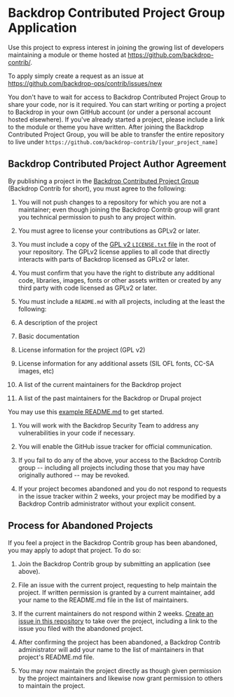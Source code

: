 Backdrop Contributed Project Group Application
==============================================

Use this project to express interest in joining the growing list of developers maintaining a module or theme hosted at https://github.com/backdrop-contrib/.

To apply simply create a request as an issue at https://github.com/backdrop-ops/contrib/issues/new

You don't have to wait for access to Backdrop Contributed Project Group to share your code, nor is it required.  You can start writing or porting a project to Backdrop in your own GitHub account (or under a personal account hosted elsewhere). If you've already started a project, please include a link to the module or theme you have written. After joining the Backdrop Contributed Project Group, you will be able to transfer the entire repository to live under `https://github.com/backdrop-contrib/[your_project_name]`

Backdrop Contributed Project Author Agreement
---------------------------------------------

By publishing a project in the [Backdrop Contributed Project Group](https://github.com/backdrop-contrib) (Backdrop Contrib for short), you must agree to the following:

1. You will not push changes to a repository for which you are not a maintainer; even though joining the Backdrop Contrib group will grant you technical permission to push to any project within.

1. You must agree to license your contributions as GPLv2 or later.

1. You must include a copy of the [GPL v2 `LICENSE.txt` file](https://github.com/backdrop-ops/contrib/blob/master/examples/LICENSE.txt) in the root of your repository.  The GPLv2 license applies to all code that directly interacts with parts of Backdrop licensed as GPLv2 or later.   

1. You must confirm that you have the right to distribute any additional code, libraries, images, fonts or other assets written or created by any third party with code licensed as GPLv2 or later. 

1. You must include a `README.md` with all projects, including at the least the following:
  1. A description of the project
  1. Basic documentation
  1. License information for the project (GPL v2)
  1. License information for any additional assets (SIL OFL fonts, CC-SA images, etc) 
  1. A list of the current maintainers for the Backdrop project
  1. A list of the past maintainers for the Backdrop or Drupal project

  You may use this [example README.md](https://github.com/backdrop-ops/contrib/blob/master/examples/README.md) to get started.
1. You will work with the Backdrop Security Team to address any vulnerabilities in your code if necessary.

1. You will enable the GitHub issue tracker for official communication.

1. If you fail to do any of the above, your access to the Backdrop Contrib group -- including all projects including those that you may have originally authored -- may be revoked.

1. If your project becomes abandoned and you do not respond to requests in the issue tracker within 2 weeks, your project may be modified by a Backdrop Contrib administrator without your explicit consent.

Process for Abandoned Projects
-----------------------------

If you feel a project in the Backdrop Contrib group has been abandoned, you may apply to adopt that project. To do so:

1. Join the Backdrop Contrib group by submitting an application (see above).

1. File an issue with the current project, requesting to help maintain the project. If written permission is granted by a current maintainer, add your name to the README.md file in the list of maintainers.

1. If the current maintainers do not respond within 2 weeks. [Create an issue in this repository](https://github.com/backdrop-ops/contrib/issues/new) to take over the project, including a link to the issue you filed with the abandoned project.

1. After confirming the project has been abandoned, a Backdrop Contrib administrator will add your name to the list of maintainers in that project's README.md file.

1. You may now maintain the project directly as though given permission by the project maintainers and likewise now grant permission to others to maintain the project.
